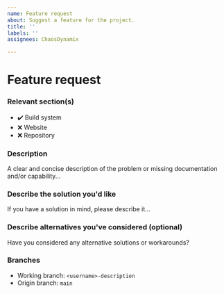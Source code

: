 ```yaml
---
name: Feature request
about: Suggest a feature for the project.
title: ''
labels: ''
assignees: ChaosDynamix

---
```


# Feature request

### Relevant section(s)
- :heavy_check_mark: Build system
- :x: Website
- :x: Repository

### Description
A clear and concise description of the problem or missing documentation and/or capability...

### Describe the solution you'd like
If you have a solution in mind, please describe it...

### Describe alternatives you've considered (optional)
Have you considered any alternative solutions or workarounds?

### Branches
- Working branch: `<username>-description`
- Origin branch: `main`
